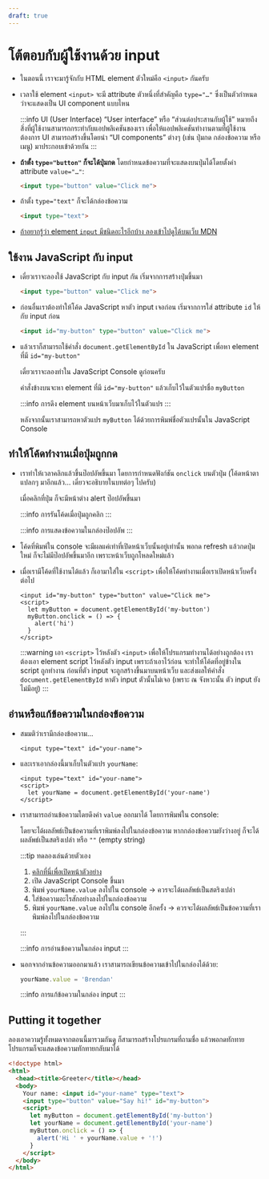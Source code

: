 ```yaml
---
draft: true
---
```


<script setup>
  import HtmlTagList from './components/HtmlTagList.vue'
  import HtmlOutput from './components/HtmlOutput.vue'
  import CodeTemplate from './components/CodeTemplate.vue'
  import JsConsole from './components/JsConsole.vue'

  const ex3 = `myButton.onclick = () => {
  alert('hi')
}`
</script>

# โต้ตอบกับผู้ใช้งานด้วย input

- ในตอนนี้ เราจะมารู้จักกับ HTML element ตัวใหม่คือ `<input>` กันครับ

  <HtmlTagList introduced="html,head,body,h1,a,br,title,h2,h3,h4,h5,h6,strong,em,img,mark,del,ul,ol,li,hr,script,p" acquired="input" />

- เวลาใช้ element `<input>` จะมี attribute ตัวหนึ่งที่สำคัญคือ `type="…"` ซึ่งเป็นตัวกำหนดว่าจะแสดงเป็น UI component แบบไหน

  :::info UI (User Interface)
  “User interface” หรือ “ส่วนต่อประสานกับผู้ใช้”
  หมายถึงสิ่งที่ผู้ใช้งานสามารถกระทำกับแอปพลิเคชันของเรา เพื่อให้แอปพลิเคชันทำงานตามที่ผู้ใช้งานต้องการ
  UI สามารถสร้างขึ้นโดยนำ “UI components” ต่างๆ (เช่น ปุ่มกด กล่องข้อความ หรือเมนู) มาประกอบเข้าด้วยกัน
  :::

- **ถ้าตั้ง `type="button"` ก็จะได้ปุ่มกด**
  โดยกำหนดข้อความที่จะแสดงบนปุ่มได้โดยตั้งค่า attribute `value="…"`:

  <!-- prettier-ignore -->
  ```html
  <input type="button" value="Click me">
  ```

  <HtmlOutput src="/js/examples/input/button.html" height="128" />

- ถ้าตั้ง `type="text"` ก็จะได้กล่องข้อความ

  <!-- prettier-ignore -->
  ```html
  <input type="text">
  ```

  <HtmlOutput src="/js/examples/input/text.html" height="128" />

- [ถ้าอยากรู้ว่า element `input` มีชนิดอะไรอีกบ้าง ลองเข้าไปดูได้บนเว็บ MDN](https://developer.mozilla.org/en-US/docs/Web/HTML/Element/input)

## ใช้งาน JavaScript กับ input

- เดี๋ยวเราจะลองใช้ JavaScript กับ input กัน
  เริ่มจากการสร้างปุ่มขึ้นมา

  <!-- prettier-ignore -->
  ```html
  <input type="button" value="Click me">
  ```

- ก่อนอื่นเราต้องทำให้โค้ด JavaScript หาตัว input เจอก่อน
  เริ่มจากการใส่ attribute `id` ให้กับ input ก่อน

  <!-- prettier-ignore -->
  ```html
  <input id="my-button" type="button" value="Click me">
  ```

- แล้วเราก็สามารถใช้คำสั่ง `document.getElementById` ใน JavaScript
  เพื่อหา element ที่มี `id="my-button"`

  เดี๋ยวเราจะลองทำใน JavaScript Console ดูก่อนครับ

  <JsConsole input="let myButton = document.getElementById('my-button')" :output="{value: undefined}" />

  คำสั่งข้างบนจะหา element ที่มี `id="my-button"` แล้วเก็บไว้ในตัวแปรชื่อ `myButton`

  :::info การดึง element บนหน้าเว็บมาเก็บไว้ในตัวแปร
  <CodeTemplate template="'let ' :: [placeholder] ชื่อตัวแปร :: ' = document.getElementById('' :: [placeholder] id :: '')'" />
  :::

  หลังจากนั้นเราสามารถหาตัวแปร `myButton` ได้ด้วยการพิมพ์ชื่อตัวแปรนั้นใน JavaScript Console

  <JsConsole input="myButton" :output="{value: {$tagName: 'input', attributes: {id: 'my-button', type: 'button', value: 'Click me'}}}" />

## ทำให้โค้ดทำงานเมื่อปุ่มถูกกด

- เราทำให้เวลาคลิกแล้วขึ้นป๊อปอัพขึ้นมา โดยการกำหนดฟังก์ชัน `onclick` บนตัวปุ่ม (โค้ดหน้าตาแปลกๆ มาอีกแล้ว… เดี๋ยวจะอธิบายในบทต่อๆ ไปครับ)

  <JsConsole :input="ex3" :output="{value: undefined}" />

  เมื่อคลิกที่ปุ่ม ก็จะมีหน้าต่าง alert ป๊อปอัพขึ้นมา

  :::info การรันโค้ดเมื่อปุ่มถูกคลิก
  <CodeTemplate template="[placeholder] ชื่อตัวแปร :: '.onclick' :: ' = ' :: '() => {' :: [placeholder] โค้ดที่ต้องการให้ทำงาน :: '}'" />
  :::

  :::info การแสดงข้อความในกล่องป๊อปอัพ
  <CodeTemplate template="'alert(' :: [placeholder] expression :: ')'" />
  :::

- โค้ดที่พิมพ์ใน console
  จะมีผลแค่เท่าที่เปิดหน้าเว็บนั้นอยู่เท่านั้น
  พอกด refresh แล้วกดปุ่มใหม่ ก็จะไม่มีป๊อปอัพขึ้นมาอีก เพราะหน้าเว็บถูกโหลดใหม่แล้ว

- เมื่อเรามีโค้ดที่ใช้งานได้แล้ว
  ก็เอามาใส่ใน `<script>` เพื่อให้โค้ดทำงานเมื่อเราเปิดหน้าเว็บครั้งต่อไป

  <!-- prettier-ignore -->
  ```html{2-7}
  <input id="my-button" type="button" value="Click me">
  <script>
    let myButton = document.getElementById('my-button')
    myButton.onclick = () => {
      alert('hi')
    }
  </script>
  ```

  <HtmlOutput src="/js/examples/input/button-clickable.html" height="128" />

  :::warning เอา `<script>` ไว้หลังตัว `<input>`
  เพื่อให้โปรแกรมทำงานได้อย่างถูกต้อง เราต้องเอา element script ไว้หลังตัว input
  เพราะถ้าเอาไว้ก่อน จะทำให้โค้ดที่อยู่ข้างใน script ถูกทำงาน ก่อนที่ตัว input จะถูกสร้างขึ้นมาบนหน้าเว็บ และส่งผลให้คำสั่ง `document.getElementById` หาตัว input ตัวนั้นไม่เจอ (เพราะ ณ จังหวะนั้น ตัว input ยังไม่มีอยู่)
  :::

## อ่านหรือแก้ข้อความในกล่องข้อความ

- สมมติว่าเรามีกล่องข้อความ…

  <!-- prettier-ignore -->
  ```html{1}
  <input type="text" id="your-name">
  ```

- และเราเอากล่องนี้มาเก็บในตัวแปร `yourName`:

  ```html{2-4}
  <input type="text" id="your-name">
  <script>
    let yourName = document.getElementById('your-name')
  </script>
  ```

- เราสามารถอ่านข้อความโดยดึงค่า `value` ออกมาได้ โดยการพิมพ์ใน console:

  <div><JsConsole input="yourName.value" :output="{value: ''}" /></div>

  โดยจะได้ผลลัพธ์เป็นข้อความที่เราพิมพ์ลงไปในกล่องข้อความ
  หากกล่องข้อความยังว่างอยู่ ก็จะได้ผลลัพธ์เป็นสตริงเปล่า หรือ `""` (empty string)

  :::tip ทดลองเล่นด้วยตัวเอง

  1. <a href="/js/examples/input/text-input.html" target="_blank">คลิกที่นี่เพื่อเปิดหน้าตัวอย่าง</a>
  2. เปิด JavaScript Console ขึ้นมา
  3. พิมพ์​ `yourName.value` ลงไปใน console &rarr; ควรจะได้ผลลัพธ์เป็นสตริงเปล่า
  4. ใส่ข้อความอะไรสักอย่างลงไปในกล่องข้อความ
  5. พิมพ์​ `yourName.value` ลงไปใน console อีกครั้ง &rarr; ควรจะได้ผลลัพธ์เป็นข้อความที่เราพิมพ์ลงไปในกล่องข้อความ

  :::

  :::info การอ่านข้อความในกล่อง input
  <CodeTemplate template="[placeholder] ชื่อตัวแปร :: '.value'" />
  :::

- นอกจากอ่านข้อความออกมาแล้ว เราสามารถเขียนข้อความเข้าไปในกล่องได้ด้วย:

  ```js
  yourName.value = 'Brendan'
  ```

  :::info การแก้ข้อความในกล่อง input
  <CodeTemplate template="[placeholder] ชื่อตัวแปร :: '.value = ' :: [placeholder] expression ข้อความที่จะใส่ในกล่องข้อความ" />
  :::

## Putting it together

ลองเอาความรู้ทั้งหมดจากตอนนี้มารวมกันดู
ก็สามารถสร้างโปรแกรมที่ถามชื่อ
แล้วพอกดทักทาย โปรแกรมก็จะแสดงข้อความทักทายกลับมาได้

<!-- prettier-ignore -->
```html
<!doctype html>
<html>
  <head><title>Greeter</title></head>
  <body>
    Your name: <input id="your-name" type="text">
    <input type="button" value="Say hi!" id="my-button">
    <script>
      let myButton = document.getElementById('my-button')
      let yourName = document.getElementById('your-name')
      myButton.onclick = () => {
        alert('Hi ' + yourName.value + '!')
      }
    </script>
  </body>
</html>
```

<HtmlOutput src="/js/examples/input/greeter.html" height="128" />
